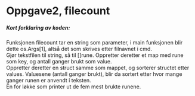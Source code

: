 
<h1>Oppgave2, filecount</h1>
<h5>Kort forklaring av koden:</h5>
Funksjonen filecount tar en string som parameter, i main funksjonen blir dette os.Args[1], altså det som skrives etter filnavnet i cmd. <br>
Gjør tekstfilen til string, så til []rune. Oppretter deretter et map med rune som key, og antall ganger brukt som value.<br>
Oppretter deretter en struct samme som mappet, og sorterer structet etter values. Valuesene (antall ganger brukt), blir da sortert etter hvor mange ganger runen er anvendt i teksten. <br>
En for løkke som printer ut de fem mest brukte runene. 

